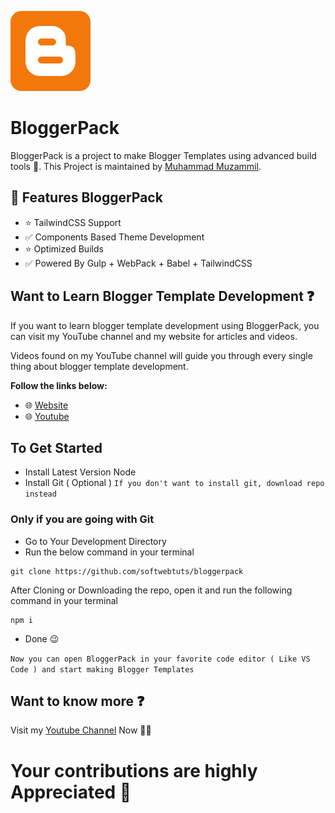 ![BloggerPack](/blogger.png "BloggerPack")
# BloggerPack
BloggerPack is a project to make Blogger Templates using advanced build tools 🌟.
This Project is maintained by [Muhammad Muzammil](https://softwebtuts.com).

## 🚀 Features BloggerPack
* ⭐ TailwindCSS Support
* ✅ Components Based Theme Development
* ⭐ Optimized Builds
* ✅ Powered By Gulp + WebPack + Babel + TailwindCSS

## Want to Learn Blogger Template Development ❓
If you want to learn blogger template development using BloggerPack, you can visit my YouTube channel and my website for articles and videos.

Videos found on my YouTube channel will guide you through every single thing about blogger template development.

**Follow the links below:**
* 🌐 [Website](https://softwebtuts.com)
* 🌐 [Youtube](https://youtube.com/softwebtuts)

## To Get Started
* Install Latest Version Node
* Install Git ( Optional ) `If you don't want to install git, download repo instead`

### Only if you are going with Git
* Go to Your Development Directory
* Run the below command in your terminal
```
git clone https://github.com/softwebtuts/bloggerpack
```
After Cloning or Downloading the repo, open it and run the following command in your terminal
```
npm i
```

* Done 😉

`Now you can open BloggerPack in your favorite code editor ( Like VS Code ) and start making Blogger Templates`

## Want to know more ❓
Visit my [Youtube Channel](https://youtube.com/softwebtuts) Now 🌟🌱

# Your contributions are highly Appreciated 🚀
